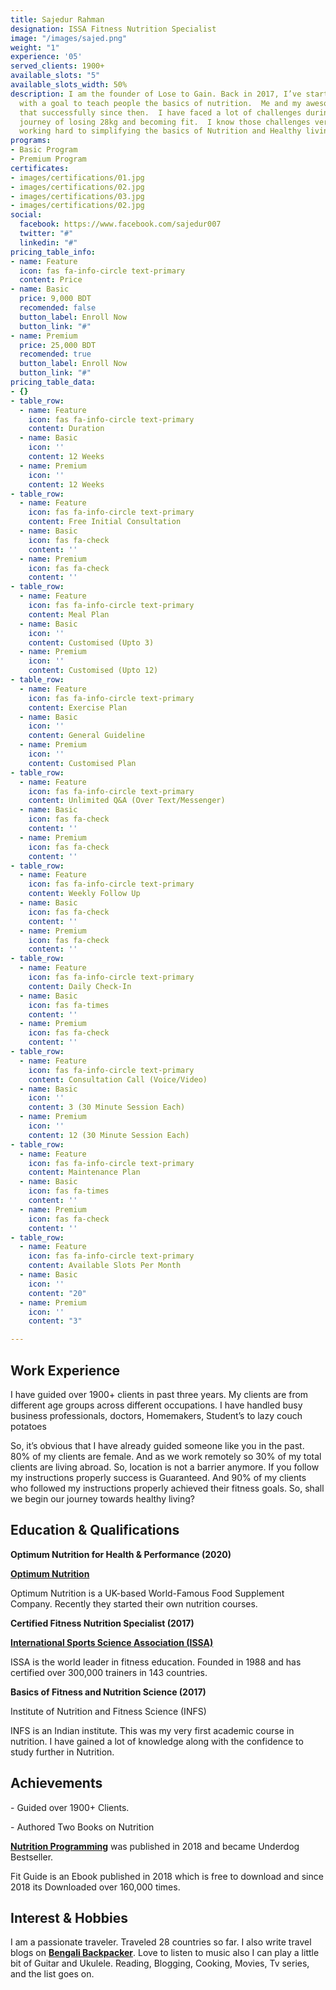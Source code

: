 ```yaml
---
title: Sajedur Rahman
designation: ISSA Fitness Nutrition Specialist
image: "/images/sajed.png"
weight: "1"
experience: '05'
served_clients: 1900+
available_slots: "5"
available_slots_width: 50%
description: I am the founder of Lose to Gain. Back in 2017, I’ve started this community
  with a goal to teach people the basics of nutrition.  Me and my awesome team doing
  that successfully since then.  I have faced a lot of challenges during my fitness
  journey of losing 28kg and becoming fit.  I know those challenges very well. I’m
  working hard to simplifying the basics of Nutrition and Healthy living.
programs:
- Basic Program
- Premium Program
certificates:
- images/certifications/01.jpg
- images/certifications/02.jpg
- images/certifications/03.jpg
- images/certifications/02.jpg
social:
  facebook: https://www.facebook.com/sajedur007
  twitter: "#"
  linkedin: "#"
pricing_table_info:
- name: Feature
  icon: fas fa-info-circle text-primary
  content: Price
- name: Basic
  price: 9,000 BDT
  recomended: false
  button_label: Enroll Now
  button_link: "#"
- name: Premium
  price: 25,000 BDT
  recomended: true
  button_label: Enroll Now
  button_link: "#"
pricing_table_data:
- {}
- table_row:
  - name: Feature
    icon: fas fa-info-circle text-primary
    content: Duration
  - name: Basic
    icon: ''
    content: 12 Weeks
  - name: Premium
    icon: ''
    content: 12 Weeks
- table_row:
  - name: Feature
    icon: fas fa-info-circle text-primary
    content: Free Initial Consultation
  - name: Basic
    icon: fas fa-check
    content: ''
  - name: Premium
    icon: fas fa-check
    content: ''
- table_row:
  - name: Feature
    icon: fas fa-info-circle text-primary
    content: Meal Plan
  - name: Basic
    icon: ''
    content: Customised (Upto 3)
  - name: Premium
    icon: ''
    content: Customised (Upto 12)
- table_row:
  - name: Feature
    icon: fas fa-info-circle text-primary
    content: Exercise Plan
  - name: Basic
    icon: ''
    content: General Guideline
  - name: Premium
    icon: ''
    content: Customised Plan
- table_row:
  - name: Feature
    icon: fas fa-info-circle text-primary
    content: Unlimited Q&A (Over Text/Messenger)
  - name: Basic
    icon: fas fa-check
    content: ''
  - name: Premium
    icon: fas fa-check
    content: ''
- table_row:
  - name: Feature
    icon: fas fa-info-circle text-primary
    content: Weekly Follow Up
  - name: Basic
    icon: fas fa-check
    content: ''
  - name: Premium
    icon: fas fa-check
    content: ''
- table_row:
  - name: Feature
    icon: fas fa-info-circle text-primary
    content: Daily Check-In
  - name: Basic
    icon: fas fa-times
    content: ''
  - name: Premium
    icon: fas fa-check
    content: ''
- table_row:
  - name: Feature
    icon: fas fa-info-circle text-primary
    content: Consultation Call (Voice/Video)
  - name: Basic
    icon: ''
    content: 3 (30 Minute Session Each)
  - name: Premium
    icon: ''
    content: 12 (30 Minute Session Each)
- table_row:
  - name: Feature
    icon: fas fa-info-circle text-primary
    content: Maintenance Plan
  - name: Basic
    icon: fas fa-times
    content: ''
  - name: Premium
    icon: fas fa-check
    content: ''
- table_row:
  - name: Feature
    icon: fas fa-info-circle text-primary
    content: Available Slots Per Month
  - name: Basic
    icon: ''
    content: "20"
  - name: Premium
    icon: ''
    content: "3"

---
```

## **Work Experience**

I have guided over 1900+ clients in past three years. My clients are from different age groups across different occupations. I have handled busy business professionals, doctors, Homemakers, Student’s to lazy couch potatoes

So, it’s obvious that I have already guided someone like you in the past. 80% of my clients are female. And as we work remotely so 30% of my total clients are living abroad. So, location is not a barrier anymore. If you follow my instructions properly success is Guaranteed. And 90% of my clients who followed my instructions properly achieved their fitness goals. So, shall we begin our journey towards healthy living?

## **Education & Qualifications**

**Optimum Nutrition for Health & Performance (2020)**

[**Optimum Nutrition**](https://www.optimumnutrition.com)

Optimum Nutrition is a UK-based World-Famous Food Supplement Company. Recently they started their own nutrition courses.

**Certified Fitness Nutrition Specialist (2017)**

[**International Sports Science Association (ISSA)**](https://www.issaonline.com/)

ISSA is the world leader in fitness education. Founded in 1988 and has certified over 300,000 trainers in 143 countries.

**Basics of Fitness and Nutrition Science (2017)**

Institute of Nutrition and Fitness Science (INFS)

INFS is an Indian institute. This was my very first academic course in nutrition. I have gained a lot of knowledge along with the confidence to study further in Nutrition.

## **Achievements**

\- Guided over 1900+ Clients.

\- Authored Two Books on Nutrition

[**Nutrition Programming**](https://www.rokomari.com/book/157929/nutrition-programming) was published in 2018 and became Underdog Bestseller.

Fit Guide is an Ebook published in 2018 which is free to download and since 2018 its Downloaded over 160,000 times.

## **Interest & Hobbies**

I am a passionate traveler. Traveled 28 countries so far. I also write travel blogs on [**Bengali Backpacker**](https://bengalibackpacker.com/). Love to listen to music also I can play a little bit of Guitar and Ukulele. Reading, Blogging, Cooking, Movies, Tv series, and the list goes on.